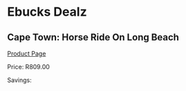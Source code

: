 
# Ebucks Dealz
## Cape Town: Horse Ride On Long Beach
[Product Page](https://www.ebucks.com/web/shop/productSelected.do?prodId=1139555033&catId=322194367)

Price: R809.00

Savings: 


	